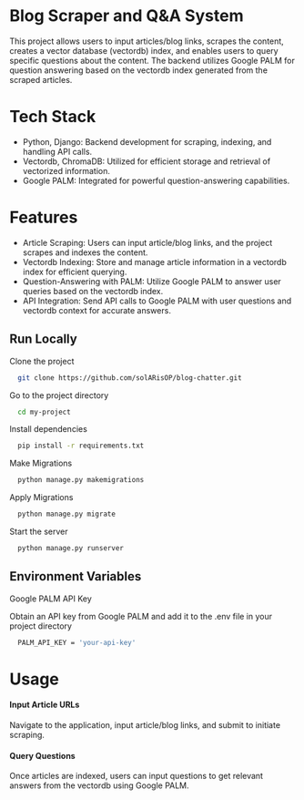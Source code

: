 
# Blog Scraper and Q&A System

This project allows users to input articles/blog links, scrapes the content, creates a vector database (vectordb) index, and enables users to query specific questions about the content. The backend utilizes Google PALM for question answering based on the vectordb index generated from the scraped articles.


# Tech Stack

* Python, Django: Backend development for scraping, indexing, and handling API calls.
* Vectordb, ChromaDB: Utilized for efficient storage and retrieval of vectorized information.
* Google PALM: Integrated for powerful question-answering capabilities.

# Features

* Article Scraping: Users can input article/blog links, and the project scrapes and indexes the content.
* Vectordb Indexing: Store and manage article information in a vectordb index for efficient querying.
* Question-Answering with PALM: Utilize Google PALM to answer user queries based on the vectordb index.
* API Integration: Send API calls to Google PALM with user questions and vectordb context for accurate answers.


## Run Locally

Clone the project

```bash
  git clone https://github.com/solARisOP/blog-chatter.git
```

Go to the project directory

```bash
  cd my-project
```

Install dependencies

```bash
  pip install -r requirements.txt
```

Make Migrations

```bash
  python manage.py makemigrations
```

Apply Migrations

```bash
  python manage.py migrate
```

Start the server

```bash
  python manage.py runserver
```



## Environment Variables

Google PALM API Key

Obtain an API key from Google PALM and add it to the .env file in your project directory

```bash
  PALM_API_KEY = 'your-api-key'
```



# Usage

#### Input Article URLs
Navigate to the application, input article/blog links, and submit to initiate scraping.

#### Query Questions
Once articles are indexed, users can input questions to get relevant answers from the vectordb using Google PALM.
